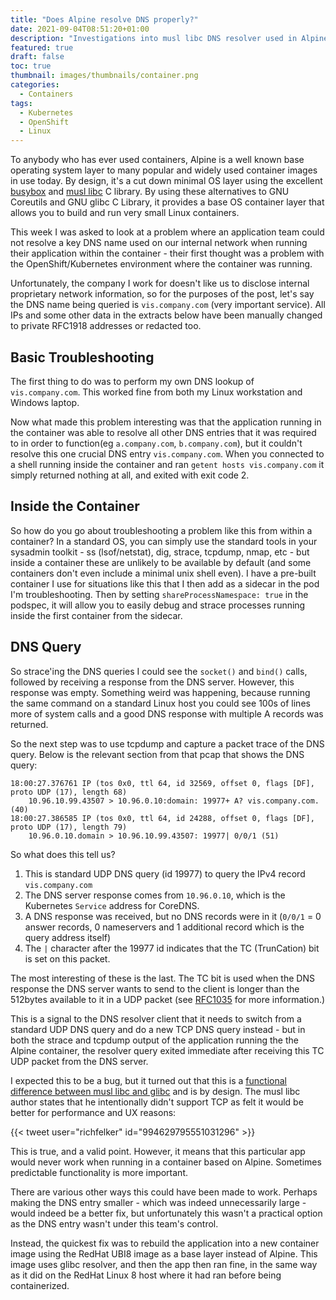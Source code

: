 ```yaml
---
title: "Does Alpine resolve DNS properly?" 
date: 2021-09-04T08:51:20+01:00 
description: "Investigations into musl libc DNS resolver used in Alpine containers"
featured: true 
draft: false
toc: true
thumbnail: images/thumbnails/container.png
categories:
  - Containers
tags:
  - Kubernetes
  - OpenShift
  - Linux
---
```


To anybody who has ever used containers, Alpine is a well known base operating system layer to many popular and widely used container images in use today. By design, it's a cut down minimal OS layer using the excellent [busybox](https://www.busybox.net/) and [musl libc](https://musl.libc.org/) C library. By using these alternatives to GNU Coreutils and GNU glibc C Library, it provides a base OS container layer that allows you to build and run very small Linux containers.

This week I was asked to look at a problem where an application team could not resolve a key DNS name used on our internal network when running their application within the container - their first thought was a problem with the OpenShift/Kubernetes environment where the container was running.

Unfortunately, the company I work for doesn't like us to disclose internal proprietary network information, so for the purposes of the post, let's say the DNS name being queried is `vis.company.com` (very important service). All IPs and some other data in the extracts below have been manually changed to private RFC1918 addresses or redacted too.

## Basic Troubleshooting

The first thing to do was to perform my own DNS lookup of `vis.company.com`. This worked fine from both my Linux workstation and Windows laptop. 

Now what made this problem interesting was that the application running in the container was able to resolve all other DNS entries that it was required to in order to function(eg `a.company.com`, `b.company.com`), but it couldn't resolve this one crucial DNS entry `vis.company.com`. When you connected to a shell running inside the container and ran `getent hosts vis.company.com` it simply returned nothing at all, and exited with exit code 2.

## Inside the Container
So how do you go about troubleshooting a problem like this from within a container? In a standard OS, you can simply use the standard tools in your sysadmin toolkit - ss (lsof/netstat), dig, strace, tcpdump, nmap, etc - but inside a container these are unlikely to be available by default (and some containers don't even include a minimal unix shell even). I have a pre-built container I use for situations like this that I then add as a sidecar in the pod I'm troubleshooting. Then by setting `shareProcessNamespace: true` in the podspec, it will allow you to easily debug and strace processes running inside the first container from the sidecar.

## DNS Query
So strace'ing the DNS queries I could see the `socket()` and `bind()` calls, followed by receiving a response from the DNS server. However, this response was empty. Something weird was happening, because running the same command on a standard Linux host you could see 100s of lines more of system calls and a good DNS response with multiple A records was returned.

So the next step was to use tcpdump and capture a packet trace of the DNS query. Below is the relevant section from that pcap that shows the DNS query:

```
18:00:27.376761 IP (tos 0x0, ttl 64, id 32569, offset 0, flags [DF], proto UDP (17), length 68)
    10.96.10.99.43507 > 10.96.0.10:domain: 19977+ A? vis.company.com. (40)
18:00:27.386585 IP (tos 0x0, ttl 64, id 24288, offset 0, flags [DF], proto UDP (17), length 79)
    10.96.0.10.domain > 10.96.10.99.43507: 19977| 0/0/1 (51)
```

So what does this tell us?

  1. This is standard UDP DNS query (id 19977) to query the IPv4 record `vis.company.com`
  2. The DNS server response comes from `10.96.0.10`, which is the Kubernetes `Service` address for CoreDNS.
  3. A DNS response was received, but no DNS records were in it (`0/0/1` = 0 answer records, 0 nameservers and 1 additional record which is the query address itself)
  4. The `|` character after the 19977 id indicates that the TC (TrunCation) bit is set on this packet.

The most interesting of these is the last. The TC bit is used when the DNS response the DNS server wants to send to the client is longer than the 512bytes available to it in a UDP packet (see [RFC1035](https://datatracker.ietf.org/doc/html/rfc1035) for more information.) 

This is a signal to the DNS resolver client that it needs to switch from a standard UDP DNS query and do a new TCP DNS query instead - but in both the strace and tcpdump output of the application running the the Alpine container, the resolver query exited immediate after receiving this TC UDP packet from the DNS server.

I expected this to be a bug, but it turned out that this is a [functional difference between musl libc and glibc](https://wiki.musl-libc.org/functional-differences-from-glibc.html) and is by design. The musl libc author states that he intentionally didn't support TCP as felt it would be better for performance and UX reasons:

{{< tweet user="richfelker" id="994629795551031296" >}}

This is true, and a valid point. However, it means that this particular app would never work when running in a container based on Alpine. Sometimes predictable functionality is more important. 

There are various other ways this could have been made to work. Perhaps making the DNS entry smaller - which was indeed unnecessarily large - would indeed be a better fix, but unfortunately this wasn't a practical option as the DNS entry wasn't under this team's control.

Instead, the quickest fix was to rebuild the application into a new container image using the RedHat UBI8 image as a base layer instead of Alpine. This image uses glibc resolver, and then the app then ran fine, in the same way as it did on the RedHat Linux 8 host where it had ran before being containerized. 
